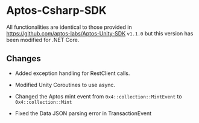 # Aptos-Csharp-SDK

All functionalities are identical to those provided in https://github.com/aptos-labs/Aptos-Unity-SDK `v1.1.0` but this version has been modified for .NET Core.
## Changes

- Added exception handling for RestClient calls.
- Modified Unity Coroutines to use async.

- Changed the Aptos mint event from `0x4::collection::MintEvent` to `0x4::collection::Mint`
- Fixed the Data JSON parsing error in TransactionEvent